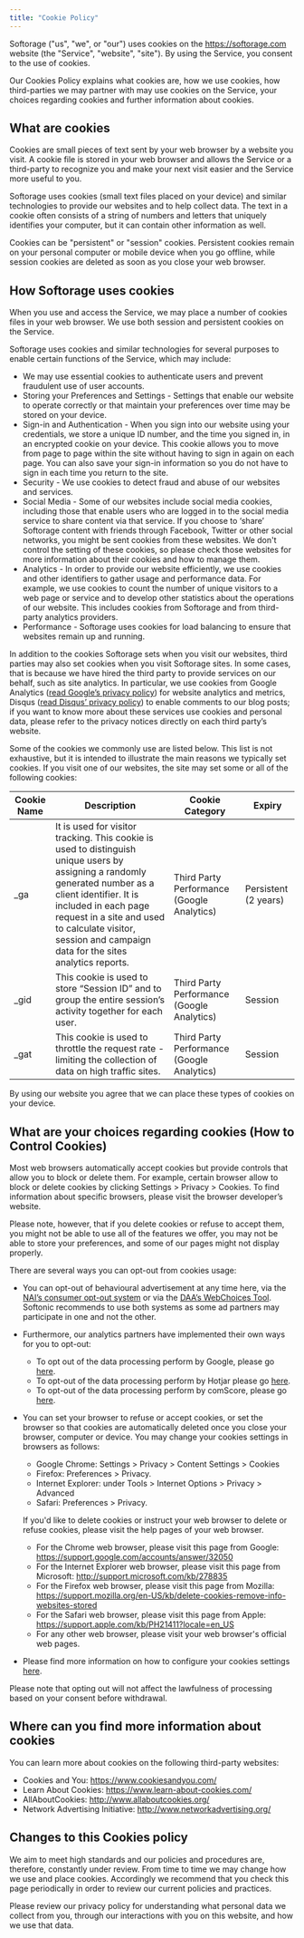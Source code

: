 ```yaml
---
title: "Cookie Policy"
---
```


Softorage ("us", "we", or "our") uses cookies on the https://softorage.com website (the "Service", "website", "site"). By using the Service, you consent to the use of cookies.

Our Cookies Policy explains what cookies are, how we use cookies, how third-parties we may partner with may use cookies on the Service, your choices regarding cookies and further information about cookies.

## What are cookies

Cookies are small pieces of text sent by your web browser by a website you visit. A cookie file is stored in your web browser and allows the Service or a third-party to recognize you and make your next visit easier and the Service more useful to you.

Softorage uses cookies (small text files placed on your device) and similar technologies to provide our websites and to help collect data. The text in a cookie often consists of a string of numbers and letters that uniquely identifies your computer, but it can contain other information as well.

Cookies can be "persistent" or "session" cookies. Persistent cookies remain on your personal computer or mobile device when you go offline, while session cookies are deleted as soon as you close your web browser.

## How Softorage uses cookies

When you use and access the Service, we may place a number of cookies files in your web browser. We use both session and persistent cookies on the Service. 

Softorage uses cookies and similar technologies for several purposes to enable certain functions of the Service, which may include:
* We may use essential cookies to authenticate users and prevent fraudulent use of user accounts.
* Storing your Preferences and Settings - Settings that enable our website to operate correctly or that maintain your preferences over time may be stored on your device.
* Sign-in and Authentication - When you sign into our website using your credentials, we store a unique ID number, and the time you signed in, in an encrypted cookie on your device. This cookie allows you to move from page to page within the site without having to sign in again on each page. You can also save your sign-in information so you do not have to sign in each time you return to the site.
* Security - We use cookies to detect fraud and abuse of our websites and services.
* Social Media - Some of our websites include social media cookies, including those that enable users who are logged in to the social media service to share content via that service. If you choose to ‘share’ Softorage content with friends through Facebook, Twitter or other social networks, you might be sent cookies from these websites. We don't control the setting of these cookies, so please check those websites for more information about their cookies and how to manage them.
* Analytics - In order to provide our website efficiently, we use cookies and other identifiers to gather usage and performance data. For example, we use cookies to count the number of unique visitors to a web page or service and to develop other statistics about the operations of our website. This includes cookies from Softorage and from third-party analytics providers.
* Performance - Softorage uses cookies for load balancing to ensure that websites remain up and running.

In addition to the cookies Softorage sets when you visit our websites, third parties may also set cookies when you visit Softorage sites. In some cases, that is because we have hired the third party to provide services on our behalf, such as site analytics. In particular, we use cookies from Google Analytics ([read Google’s privacy policy](https://support.google.com/analytics/answer/6004245)) for website analytics and metrics, Disqus ([read Disqus’ privacy policy](https://help.disqus.com/terms-and-policies/disqus-privacy-policy)) to enable comments to our blog posts; if you want to know more about these services use cookies and personal data, please refer to the privacy notices directly on each third party’s website.

Some of the cookies we commonly use are listed below. This list is not exhaustive, but it is intended to illustrate the main reasons we typically set cookies. If you visit one of our websites, the site may set some or all of the following cookies:

| Cookie Name | Description | Cookie Category | Expiry |
|-------------|-------------|-----------------|--------|
| _ga | It is used for visitor tracking. This cookie is used to distinguish unique users by assigning a randomly generated number as a client identifier. It is included in each page request in a site and used to calculate visitor, session and campaign data for the sites analytics reports. | Third Party Performance (Google Analytics) | Persistent (2 years) |
| _gid | This cookie is used to store “Session ID” and to group the entire session’s activity together for each user. | Third Party Performance (Google Analytics) | Session |
| _gat | This cookie is used to throttle the request rate - limiting the collection of data on high traffic sites. | Third Party Performance (Google Analytics) | Session |

By using our website you agree that we can place these types of cookies on your device.

## What are your choices regarding cookies (How to Control Cookies)

Most web browsers automatically accept cookies but provide controls that allow you to block or delete them. For example, certain browser allow to block or delete cookies by clicking Settings > Privacy > Cookies. To find information about specific browsers, please visit the browser developer’s website.

Please note, however, that if you delete cookies or refuse to accept them, you might not be able to use all of the features we offer, you may not be able to store your preferences, and some of our pages might not display properly.

There are several ways you can opt-out from cookies usage:
* You can opt-out of behavioural advertisement at any time here, via the [NAI’s consumer opt-out system](http://optout.networkadvertising.org/) or via the [DAA’s WebChoices Tool](http://optout.aboutads.info/). Softonic recommends to use both systems as some ad partners may participate in one and not the other.
* Furthermore, our analytics partners have implemented their own ways for you to opt-out:
    * To opt out of the data processing perform by Google, please go [here](https://tools.google.com/dlpage/gaoptout).
    * To opt-out of the data processing perform by Hotjar please go [here](https://help.hotjar.com/hc/en-us/articles/360001749014-Visitor-Lookup).
    * To opt-out of the data processing perform by comScore, please go [here](http://optout.aboutads.info/?c=2#!/).
* You can set your browser to refuse or accept cookies, or set the browser so that cookies are automatically deleted once you close your browser, computer or device. You may change your cookies settings in browsers as follows:
    * Google Chrome: Settings > Privacy > Content Settings > Cookies
    * Firefox: Preferences > Privacy.
    * Internet Explorer: under Tools > Internet Options > Privacy > Advanced
    * Safari: Preferences > Privacy.
    
  If you'd like to delete cookies or instruct your web browser to delete or refuse cookies, please visit the help pages of your web browser.
    * For the Chrome web browser, please visit this page from Google: https://support.google.com/accounts/answer/32050
    * For the Internet Explorer web browser, please visit this page from Microsoft: http://support.microsoft.com/kb/278835
    * For the Firefox web browser, please visit this page from Mozilla: https://support.mozilla.org/en-US/kb/delete-cookies-remove-info-websites-stored
    * For the Safari web browser, please visit this page from Apple: https://support.apple.com/kb/PH21411?locale=en_US
    * For any other web browser, please visit your web browser's official web pages.
* Please find more information on how to configure your cookies settings [here](https://www.aboutcookies.org/how-to-control-cookies/).

Please note that opting out will not affect the lawfulness of processing based on your consent before withdrawal.

## Where can you find more information about cookies

You can learn more about cookies on the following third-party websites:
* Cookies and You: https://www.cookiesandyou.com/
* Learn About Cookies: https://www.learn-about-cookies.com/
* AllAboutCookies: http://www.allaboutcookies.org/
* Network Advertising Initiative: http://www.networkadvertising.org/

## Changes to this Cookies policy

We aim to meet high standards and our policies and procedures are, therefore, constantly under review. From time to time we may change how we use and place cookies. Accordingly we recommend that you check this page periodically in order to review our current policies and practices.

Please review our privacy policy for understanding what personal data we collect from you, through our interactions with you on this website, and how we use that data.

